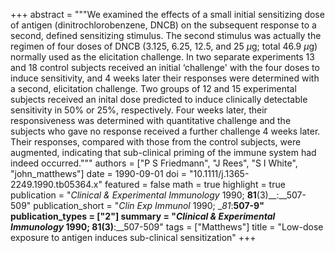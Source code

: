 +++
abstract = """We examined the effects of a small initial sensitizing dose of antigen (dinitrochlorobenzene, DNCB) on the subsequent response to a second, defined sensitizing stimulus. The second stimulus was actually the regimen of four doses of DNCB (3.125, 6.25, 12.5, and 25 $μ$g; total 46.9 $μ$g) normally used as the elicitation challenge. In two separate experiments 13 and 18 control subjects received an initial ‘challenge' with the four doses to induce sensitivity, and 4 weeks later their responses were determined with a second, elicitation challenge. Two groups of 12 and 15 experimental subjects received an inital dose predicted to induce clinically detectable sensitivity in 50% or 25%, respectively. Four weeks later, their responsiveness was determined with quantitative challenge and the subjects who gave no response received a further challenge 4 weeks later. Their responses, compared with those from the control subjects, were augmented, indicating that sub-clinical priming of the immune system had indeed occurred."""
authors = ["P S Friedmann", "J Rees", "S I White", "john_matthews"]
date = 1990-09-01
doi = "10.1111/j.1365-2249.1990.tb05364.x"
featured = false
math = true
highlight = true
publication = "*Clinical & Experimental Immunology* 1990; __81__(3)__:__507-509"
publication_short = "*Clin Exp Immunol* 1990; __81_:__507-9"
publication_types = ["2"]
summary = "*Clinical & Experimental Immunology* 1990; __81__(3)__:__507-509"
tags = ["Matthews"]
title = "Low-dose exposure to antigen induces sub-clinical sensitization"
+++

